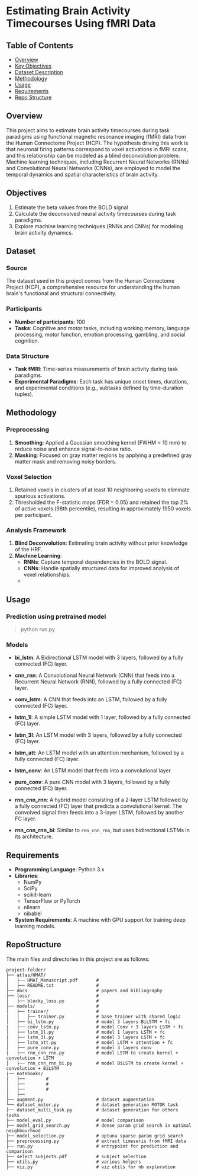 # Estimating Brain Activity Timecourses Using fMRI Data

## Table of Contents
- [Overview](#overview)
- [Key Objectives](#Objectives)
- [Dataset Description](#Dataset)
- [Methodology](#Methodology)
- [Usage](#usage)
- [Requirements](Requirements)
- [Repo Structure](#RepoStructure)


## Overview
This project aims to estimate brain activity timecourses during task paradigms using functional magnetic resonance imaging (fMRI) data from the Human Connectome Project (HCP). The hypothesis driving this work is that neuronal firing patterns correspond to voxel activations in fMRI scans, and this relationship can be modeled as a blind deconvolution problem. Machine learning techniques, including Recurrent Neural Networks (RNNs) and Convolutional Neural Networks (CNNs), are employed to model the temporal dynamics and spatial characteristics of brain activity.

## Objectives
1. Estimate the beta values from the BOLD signal
2. Calculate the deconvolved neural activity timecourses during task paradigms.
3. Explore machine learning techniques (RNNs and CNNs) for modeling brain activity dynamics.

## Dataset
### Source
The dataset used in this project comes from the Human Connectome Project (HCP), a comprehensive resource for understanding the human brain's functional and structural connectivity.

### Participants
- **Number of participants**: 100
- **Tasks**: Cognitive and motor tasks, including working memory, language processing, motor function, emotion processing, gambling, and social cognition.

### Data Structure
- **Task fMRI**: Time-series measurements of brain activity during task paradigms.
- **Experimental Paradigms**: Each task has unique onset times, durations, and experimental conditions (e.g., subtasks defined by time-duration tuples).

## Methodology
### Preprocessing
1. **Smoothing**: Applied a Gaussian smoothing kernel (FWHM = 10 mm) to reduce noise and enhance signal-to-noise ratio.
2. **Masking**: Focused on gray matter regions by applying a predefined gray matter mask and removing noisy borders.

### Voxel Selection
1. Retained voxels in clusters of at least 10 neighboring voxels to eliminate spurious activations.
2. Thresholded the F-statistic maps (FDR = 0.05) and retained the top 2% of active voxels (98th percentile), resulting in approximately 1950 voxels per participant.

### Analysis Framework
1. **Blind Deconvolution**: Estimating brain activity without prior knowledge of the HRF.
2. **Machine Learning**:
   - **RNNs**: Capture temporal dependencies in the BOLD signal.
   - **CNNs**: Handle spatially structured data for improved analysis of voxel relationships.
   -
## Usage
### Prediction using pretrained model

> python run.py

### Models

- **bi_lstm**: A Bidirectional LSTM model with 3 layers, followed by a fully connected (FC) layer.

- **cnn_rnn**: A Convolutional Neural Network (CNN) that feeds into a Recurrent Neural Network (RNN), followed by a fully connected (FC) layer.

- **conv_lstm**:  A CNN that feeds into an LSTM, followed by a fully connected (FC) layer.

- **lstm_1l**:  A simple LSTM model with 1 layer, followed by a fully connected (FC) layer.

- **lstm_3l**: An LSTM model with 3 layers, followed by a fully connected (FC) layer.

- **lstm_att**: An LSTM model with an attention mechanism, followed by a fully connected (FC) layer.

- **lstm_conv**: An LSTM model that feeds into a convolutional layer.

- **pure_conv**: A pure CNN model with 3 layers, followed by a fully connected (FC) layer.

- **rnn_cnn_rnn**: A hybrid model consisting of a 2-layer LSTM followed by a fully connected (FC) layer that predicts a convolutional kernel. The convolved signal then feeds into a 3-layer LSTM, followed by another FC layer.

- **rnn_cnn_rnn_bi**: Similar to `rnn_cnn_rnn`, but uses bidirectional LSTMs in its architecture.



## Requirements
- **Programming Language**: Python 3.x
- **Libraries**:
  - NumPy
  - SciPy
  - scikit-learn
  - TensorFlow or PyTorch
  - nilearn
  - nibabel
- **System Requirements**: A machine with GPU support for training deep learning models.


## RepoStructure
The main files and directories in this project are as follows:
```plaintext
project-folder/
├── atlas/HMAT/
│   ├── HMAT_Manuscript.pdf       #
│   ├── README.txt                #
├── docs                          # papers and bibliography
├── loss/                         #
│   ├── blocky_loss.py            #
├── models/                       #
│   ├── trainer/                  #
|   │   ├── trainer.py            # base trainer with shared logic
│   ├── bi_lstm.py                # model 3 layers BiLSTM + fc
|   ├── conv_lstm.py              # model Conv + 3 layers LSTM + fc
│   ├── lstm_1l.py                # model 1 layers LSTM + fc
|   ├── lstm_3l.py                # model 3 layers LSTM + fc
│   ├── lstm_att.py               # model LSTM + attention + fc
│   ├── pure_conv.py              # model 3 layers conv
|   ├── rnn_cnn_rnn.py            # model LSTM to create kernel + convolution + LSTM
│   ├── rnn_cnn_rnn_bi.py         # model BiLSTM to create kernel + convolution + BiLSTM
|── notebooks/
|   ├──        #
│   ├──        #
|   ├──        #
│   ├──
├── augment.py                    # dataset augmentation
└── dataset_motor.py              # dataset generation MOTOR task
├── dataset_multi_task.py         # dataset generation for others tasks
├── model_eval.py                 # model comparison
├── model_grid_search.py          # dense param grid search in optimal neighbourhood
├── model_selection.py            # optuna sparse param grid search
├── preprocessing.py              # extract timeseris from fMRI data
├── run.py                        # entrypoint for prediction and comparison
├── select_subjects.pdf           # subject selection
├── utils.py                      # various helpers
├── viz.py                        # viz utils for nb exploration

